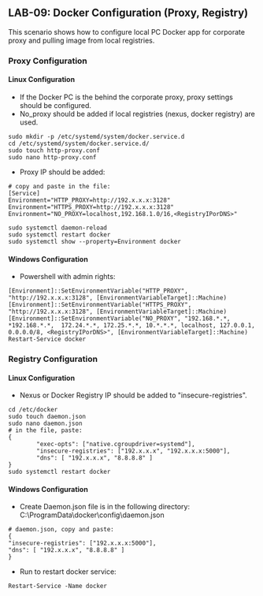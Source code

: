 ## LAB-09: Docker Configuration (Proxy, Registry)

This scenario shows how to configure local PC Docker app for corporate proxy and pulling image from local registries.

### Proxy Configuration

#### Linux Configuration

- If the Docker PC is the behind the corporate proxy, proxy settings should be configured.
- No_proxy should be added if local registries (nexus, docker registry) are used.

```
sudo mkdir -p /etc/systemd/system/docker.service.d
cd /etc/systemd/system/docker.service.d/
sudo touch http-proxy.conf
sudo nano http-proxy.conf
```

- Proxy IP should be added:
```
# copy and paste in the file:
[Service] 
Environment="HTTP_PROXY=http://192.x.x.x:3128"
Environment="HTTPS_PROXY=http://192.x.x.x:3128"
Environment="NO_PROXY=localhost,192.168.1.0/16,<RegistryIPorDNS>" 
```

```
sudo systemctl daemon-reload
sudo systemctl restart docker
sudo systemctl show --property=Environment docker
```

#### Windows Configuration

- Powershell with admin rights:
```
[Environment]::SetEnvironmentVariable("HTTP_PROXY", "http://192.x.x.x:3128", [EnvironmentVariableTarget]::Machine)
[Environment]::SetEnvironmentVariable("HTTPS_PROXY", "http://192.x.x.x:3128", [EnvironmentVariableTarget]::Machine)
[Environment]::SetEnvironmentVariable("NO_PROXY", "192.168.*.*, *192.168.*.*,  172.24.*.*, 172.25.*.*, 10.*.*.*, localhost, 127.0.0.1, 0.0.0.0/8, <RegistryIPorDNS>", [EnvironmentVariableTarget]::Machine)
Restart-Service docker
```

### Registry Configuration

#### Linux Configuration
- Nexus or Docker Registry IP  should be added to "insecure-registries".

```
cd /etc/docker
sudo touch daemon.json
sudo nano daemon.json
# in the file, paste:
{
        "exec-opts": ["native.cgroupdriver=systemd"],
        "insecure-registries": ["192.x.x.x", "192.x.x.x:5000"],
        "dns": [ "192.x.x.x", "8.8.8.8" ]
}
sudo systemctl restart docker
```

#### Windows Configuration
- Create Daemon.json file is in the following directory: C:\ProgramData\docker\config\daemon.json

```
# daemon.json, copy and paste:
{ 
"insecure-registries": ["192.x.x.x:5000"],
"dns": [ "192.x.x.x", "8.8.8.8" ]
}
```

- Run to restart docker service:
```
Restart-Service -Name docker
```
